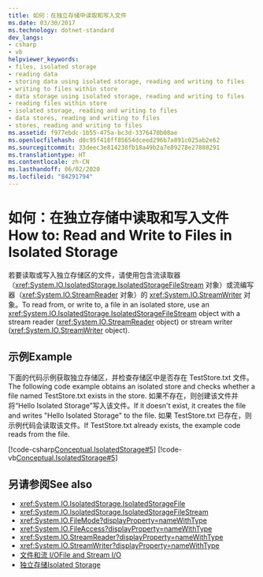 ```yaml
---
title: 如何：在独立存储中读取和写入文件
ms.date: 03/30/2017
ms.technology: dotnet-standard
dev_langs:
- csharp
- vb
helpviewer_keywords:
- files, isolated storage
- reading data
- storing data using isolated storage, reading and writing to files
- writing to files within store
- data storage using isolated storage, reading and writing to files
- reading files within store
- isolated storage, reading and writing to files
- data stores, reading and writing to files
- stores, reading and writing to files
ms.assetid: f977ebdc-1b55-475a-bc3d-3376470b08ae
ms.openlocfilehash: d0c95f418ff85654dceed296b7a891c025ab2e62
ms.sourcegitcommit: 33deec3e814238fb18a49b2a7e89278e27888291
ms.translationtype: HT
ms.contentlocale: zh-CN
ms.lasthandoff: 06/02/2020
ms.locfileid: "84291794"
---
```

# <a name="how-to-read-and-write-to-files-in-isolated-storage"></a><span data-ttu-id="0b0f5-102">如何：在独立存储中读取和写入文件</span><span class="sxs-lookup"><span data-stu-id="0b0f5-102">How to: Read and Write to Files in Isolated Storage</span></span>
<span data-ttu-id="0b0f5-103">若要读取或写入独立存储区的文件，请使用包含流读取器（<xref:System.IO.IsolatedStorage.IsolatedStorageFileStream> 对象）或流编写器（<xref:System.IO.StreamReader> 对象）的 <xref:System.IO.StreamWriter> 对象。</span><span class="sxs-lookup"><span data-stu-id="0b0f5-103">To read from, or write to, a file in an isolated store, use an <xref:System.IO.IsolatedStorage.IsolatedStorageFileStream> object with a stream reader (<xref:System.IO.StreamReader> object) or stream writer (<xref:System.IO.StreamWriter> object).</span></span>  
  
## <a name="example"></a><span data-ttu-id="0b0f5-104">示例</span><span class="sxs-lookup"><span data-stu-id="0b0f5-104">Example</span></span>  
 <span data-ttu-id="0b0f5-105">下面的代码示例获取独立存储区，并检查存储区中是否存在 TestStore.txt 文件。</span><span class="sxs-lookup"><span data-stu-id="0b0f5-105">The following code example obtains an isolated store and checks whether a file named TestStore.txt exists in the store.</span></span> <span data-ttu-id="0b0f5-106">如果不存在，则创建该文件并将“Hello Isolated Storage”写入该文件。</span><span class="sxs-lookup"><span data-stu-id="0b0f5-106">If it doesn't exist, it creates the file and writes "Hello Isolated Storage" to the file.</span></span> <span data-ttu-id="0b0f5-107">如果 TestStore.txt 已存在，则示例代码会读取该文件。</span><span class="sxs-lookup"><span data-stu-id="0b0f5-107">If TestStore.txt already exists, the example code reads from the file.</span></span>  
  
 [!code-csharp[Conceptual.IsolatedStorage#5](../../../samples/snippets/csharp/VS_Snippets_CLR/conceptual.isolatedstorage/cs/source5.cs#5)]
 [!code-vb[Conceptual.IsolatedStorage#5](../../../samples/snippets/visualbasic/VS_Snippets_CLR/conceptual.isolatedstorage/vb/source5.vb#5)]  
  
## <a name="see-also"></a><span data-ttu-id="0b0f5-108">另请参阅</span><span class="sxs-lookup"><span data-stu-id="0b0f5-108">See also</span></span>

- <xref:System.IO.IsolatedStorage.IsolatedStorageFile>
- <xref:System.IO.IsolatedStorage.IsolatedStorageFileStream>
- <xref:System.IO.FileMode?displayProperty=nameWithType>
- <xref:System.IO.FileAccess?displayProperty=nameWithType>
- <xref:System.IO.StreamReader?displayProperty=nameWithType>
- <xref:System.IO.StreamWriter?displayProperty=nameWithType>
- [<span data-ttu-id="0b0f5-109">文件和流 I/O</span><span class="sxs-lookup"><span data-stu-id="0b0f5-109">File and Stream I/O</span></span>](index.md)
- [<span data-ttu-id="0b0f5-110">独立存储</span><span class="sxs-lookup"><span data-stu-id="0b0f5-110">Isolated Storage</span></span>](isolated-storage.md)
